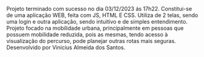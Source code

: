 Projeto terminado com sucesso no dia 03/12/2023 ás 17h22. Constitui-se de uma aplicação WEB, feita com JS, HTML E CSS. Utiliza de 2 telas, sendo uma login e outra aplicação,
sendo intuitivo e de simples entendimento. Projeto focado na mobilidade urbana, principalmente em pessoas que possuem mobilidade reduzida, pois as mesmas, tendo acesso
à visualização do percurso, pode planejar outras rotas mais seguras. Desenvolvido por Vinicius Almeida dos Santos.
